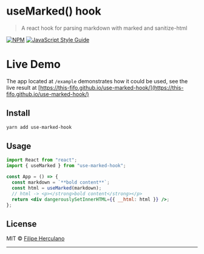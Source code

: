 # useMarked() hook

> A react hook for parsing markdown with marked and sanitize-html

[![NPM](https://img.shields.io/npm/v/use-marked-hook.svg)](https://www.npmjs.com/package/use-marked-hook) [![JavaScript Style Guide](https://img.shields.io/badge/code_style-standard-brightgreen.svg)](https://standardjs.com)

# Live Demo

The app located at `/example` demonstrates how it could be used, see the live result at [https://this-fifo.github.io/use-marked-hook/](https://this-fifo.github.io/use-marked-hook/)

## Install

```bash
yarn add use-marked-hook
```

## Usage

```jsx
import React from "react";
import { useMarked } from "use-marked-hook";

const App = () => {
  const markdown = `**bold content**`;
  const html = useMarked(markdown);
  // html -> <p></strong>bold content</strong></p>
  return <div dangerouslySetInnerHTML={{ __html: html }} />;
};
```

## License

MIT © [Filipe Herculano](https://github.com/this-fifo)

---
